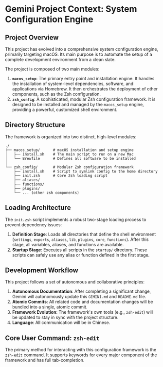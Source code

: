 # Gemini Project Context: System Configuration Engine

## Project Overview

This project has evolved into a comprehensive system configuration engine, primarily targeting macOS. Its main purpose is to automate the setup of a complete development environment from a clean slate.

The project is composed of two main modules:

1.  **`macos_setup`**: The primary entry point and installation engine. It handles the installation of system-level dependencies, software, and applications via Homebrew. It then orchestrates the deployment of other components, such as the Zsh configuration.
2.  **`zsh_config`**: A sophisticated, modular Zsh configuration framework. It is designed to be installed and managed by the `macos_setup` engine, providing a powerful, customized shell environment.

## Directory Structure

The framework is organized into two distinct, high-level modules:

```
./
├── macos_setup/      # macOS installation and setup engine
│   ├── install.sh    # The main script to run on a new Mac
│   └── Brewfile      # Defines all software to be installed
│
└── zsh_config/       # Modular Zsh configuration framework
    ├── install.sh    # Script to symlink config to the home directory
    ├── init.zsh      # Core Zsh loading script
    ├── aliases/
    ├── functions/
    ├── plugins/
    └── ... (other zsh components)
```

## Loading Architecture

The `init.zsh` script implements a robust two-stage loading process to prevent dependency issues:

1.  **Definition Stage**: Loads all directories that define the shell environment (`settings`, `exports`, `aliases`, `lib`, `plugins`, `core`, `functions`). After this stage, all variables, aliases, and functions are available.
2.  **Startup Stage**: Executes all scripts in the `startup/` directory. These scripts can safely use any alias or function defined in the first stage.

## Development Workflow

This project follows a set of autonomous and collaborative principles:

1.  **Autonomous Documentation**: After completing a significant change, Gemini will autonomously update this `GEMINI.md` and `README.md` file.
2.  **Atomic Commits**: All related code and documentation changes will be bundled into a single, atomic commit.
3.  **Framework Evolution**: The framework's own tools (e.g., `zsh-edit`) will be updated to stay in sync with the project structure.
4.  **Language**: All communication will be in Chinese.

## Core User Command: `zsh-edit`

The primary method for interacting with this configuration framework is the `zsh-edit` command. It supports keywords for every major component of the framework and has full tab-completion.